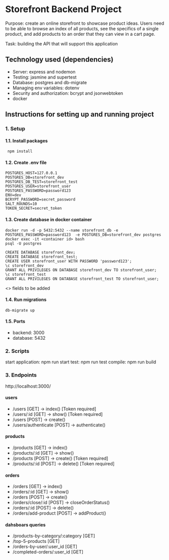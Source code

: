 # Storefront Backend Project

Purpose: create an online storefront to showcase product ideas. Users need to be able to browse an index of all products, see the specifics of a single product, and add products to an order that they can view in a cart page.

Task: building the API that will support this application

## Technology used (dependencies)

- Server: express and nodemon
- Testing: jasmine and supertest
- Database: postgres and db-migrate
- Managing env variables: dotenv
- Security and authorization: bcrypt and jsonwebtoken
- docker

## Instructions for setting up and running project

### 1. Setup
#### 1.1. Install packages 
```
 npm install
```
#### 1.2. Create .env file
```
POSTGRES_HOST=127.0.0.1
POSTGRES_DB=storefront_dev
POSTGRES_DB_TEST=storefront_test
POSTGRES_USER=storefront_user
POSTGRES_PASSWORD=password123
ENV=dev
BCRYPT_PASSWORD=secret_password
SALT_ROUNDS=10
TOKEN_SECRET=secret_token
```
#### 1.3. Create database in docker container
```
docker run -d -p 5432:5432 --name storefront_db -e POSTGRES_PASSWORD=password123  -e POSTGRES_DB=storefront_dev postgres
docker exec -it <container id> bash
psql -U postgres

CREATE DATABASE storefront_dev;
CREATE DATABASE storefront_test;
CREATE USER storefront_user WITH PASSWORD 'password123';
\c storefront_dev
GRANT ALL PRIVILEGES ON DATABASE storefront_dev TO storefront_user;
\c storefront_test
GRANT ALL PRIVILEGES ON DATABASE storefront_test TO storefront_user;
```
<> fields to be added  

#### 1.4. Run migrations
```
db-migrate up
```
#### 1.5. Ports
- backend: 3000
- database: 5432
### 2. Scripts
start application: npm run start
test: npm run test
compile: npm run build

### 3. Endpoints
http://localhost:3000/
#### users
- /users [GET] -> index() [Token required]
- /users/:id [GET] -> show() [Token required]
- /users [POST] -> create()
- /users/authenticate [POST] -> authenticate()
#### products
- /products [GET] -> index()
- /products/:id [GET] -> show()
- /products [POST] -> create() [Token required]
- /products/:id [POST] -> delete() [Token required]
#### orders
- /orders [GET] -> index()
- /orders/:id [GET] -> show()
- /orders [POST] -> create() 
- /orders/close/:id [POST] -> closeOrderStatus()
- /orders/:id [POST] -> delete()
- /orders/add-product [POST] -> addProduct()
#### dahsboars queries
- /products-by-category/:category [GET]
- /top-5-products [GET]
- /orders-by-user/:user_id [GET]
- /completed-orders/:user_id [GET]